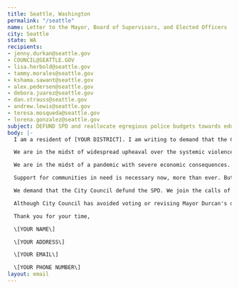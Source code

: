```yaml
---
title: Seattle, Washington
permalink: "/seattle"
name: Letter to the Mayor, Board of Supervisors, and Elected Officers
city: Seattle
state: WA
recipients:
- jenny.durkan@seattle.gov
- COUNCIL@SEATTLE.GOV
- lisa.herbold@seattle.gov
- tammy.morales@seattle.gov
- kshama.sawant@seattle.gov
- alex.pedersen@seattle.gov
- debora.juarez@seattle.gov
- dan.strauss@seattle.gov
- andrew.lewis@seattle.gov
- teresa.mosqueda@seattle.gov
- lorena.gonzalez@seattle.gov
subject: DEFUND SPD and reallocate egregious police budgets towards education, social services, and dismantling racial inequality
body: |-
  I am a resident of [YOUR DISTRICT]. I am writing to demand that the City Council adopt a People’s Budget that prioritizes community wellbeing and redirects funding away from the police.

  We are in the midst of widespread upheaval over the systemic violence of policing, embodied by the SPD’s well documented history of murdering Black people. We will no longer accept empty gestures and suggestions of “reform.” We are demanding that our voices be heard now, and that real change be made to the way this city allocates its resources.

  We are in the midst of a pandemic with severe economic consequences. When people are unemployed, they cannot pay rent. Prior to the pandemic, 60k people were unhoused; the evictions and economic insecurity caused by COVID-19 will bring that number even higher.

  Support for communities in need is necessary now, more than ever. But instead, the Mayor has proposed an increase in funding to the SPD, despite the fact that crime has fallen considerably during the past few months. The SPD has seen a rise in overtime pay which, more often than not, is paid out to officers responsible for harassing the unhoused, and Black, Indigenous, people of color.

  We demand that the City Council defund the SPD. We join the calls of those across the country to #DefundThePolice. We demand a budget that adequately and effectively meets the needs of at-risk Seattleites during this trying and uncertain time, when livelihoods are on the line. We demand a budget that supports community wellbeing, rather than empowers the police forces that tear them apart.

  Although City Council has avoided voting or revising Mayor Durcan's draconian budget proposal, the document is back in your hands. It is your duty to represent your constituents. I am urging you to completely revise the Seattle budget for 2020-2021 fiscal year, and to fund #CareNotCops. You need to adopt a People’s Budget. Public opinion is with me.

  Thank you for your time,

  \[YOUR NAME\]

  \[YOUR ADDRESS\]

  \[YOUR EMAIL\]

  \[YOUR PHONE NUMBER\]
layout: email
---
```

